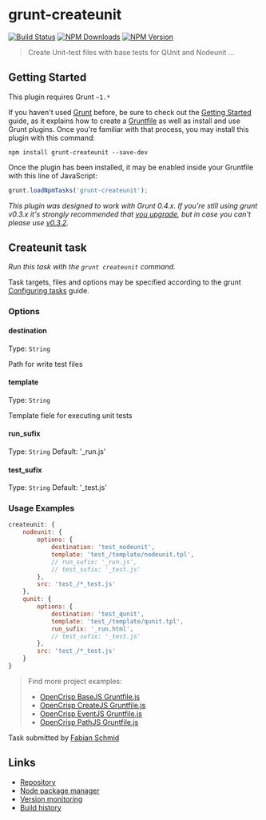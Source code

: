 # grunt-createunit

[![Build Status](https://travis-ci.org/fabian-schmid/grunt-createunit.svg)](https://travis-ci.org/fabian-schmid/grunt-createunit)
[![NPM Downloads](https://img.shields.io/npm/dm/grunt-createunit.svg)](https://www.npmjs.com/package/grunt-createunit)
[![NPM Version](https://img.shields.io/npm/v/grunt-createunit.svg)](https://www.npmjs.com/package/grunt-createunit)

> Create Unit-test files with base tests for QUnit and Nodeunit ...



## Getting Started
This plugin requires Grunt `~1.*`

If you haven't used [Grunt](http://gruntjs.com/) before, be sure to check out the [Getting Started](http://gruntjs.com/getting-started) guide, as it explains how to create a [Gruntfile](http://gruntjs.com/sample-gruntfile) as well as install and use Grunt plugins. Once you're familiar with that process, you may install this plugin with this command:

```shell
npm install grunt-createunit --save-dev
```

Once the plugin has been installed, it may be enabled inside your Gruntfile with this line of JavaScript:

```js
grunt.loadNpmTasks('grunt-createunit');
```

*This plugin was designed to work with Grunt 0.4.x. If you're still using grunt v0.3.x it's strongly recommended that [you upgrade](http://gruntjs.com/upgrading-from-0.3-to-0.4), but in case you can't please use [v0.3.2](https://github.com/gruntjs/grunt-contrib-clean/tree/grunt-0.3-stable).*



## Createunit task
_Run this task with the `grunt createunit` command._

Task targets, files and options may be specified according to the grunt [Configuring tasks](http://gruntjs.com/configuring-tasks) guide.

### Options

#### destination
Type: `String`

Path for write test files

#### template
Type: `String`  

Template fiele for executing unit tests

#### run_sufix
Type: `String`
Default: '_run.js'  

#### test_sufix
Type: `String`
Default: '_test.js'  

### Usage Examples

```js
createunit: {
    nodeunit: {
        options: {
            destination: 'test_nodeunit',
            template: 'test_/template/nodeunit.tpl',
            // run_sufix: '_run.js',
            // test_sufix: '_test.js'
        },
        src: 'test_/*_test.js'
    },
    qunit: {
        options: {
            destination: 'test_qunit',
            template: 'test_/template/qunit.tpl',
            run_sufix: '_run.html',
            // test_sufix: '_test.js'
        },
        src: 'test_/*_test.js'
    }
}
```

> Find more project examples:
>  * [OpenCrisp BaseJS Gruntfile.js](https://github.com/OpenCrisp/Crisp.BaseJS/blob/master/Gruntfile.js)
>  * [OpenCrisp CreateJS Gruntfile.js](https://github.com/OpenCrisp/Crisp.CreateJS/blob/master/Gruntfile.js)
>  * [OpenCrisp EventJS Gruntfile.js](https://github.com/OpenCrisp/Crisp.EventJS/blob/master/Gruntfile.js)
>  * [OpenCrisp PathJS Gruntfile.js](https://github.com/OpenCrisp/Crisp.PathJS/blob/master/Gruntfile.js)

Task submitted by [Fabian Schmid](http://fabian.wca.at/)

## Links
 * [Repository](https://github.com/fabian-schmid/grunt-createunit)
 * [Node package manager](https://www.npmjs.com/package/grunt-createunit)
 * [Version monitoring](https://www.versioneye.com/nodejs/grunt-createunit)
 * [Build history](https://travis-ci.org/fabian-schmid/grunt-createunit)
